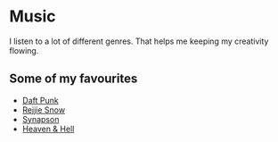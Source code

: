 # Music

I listen to a lot of different genres. That helps me keeping my creativity flowing.

## Some of my favourites

* [Daft Punk ](https://open.spotify.com/artist/4tZwfgrHOc3mvqYlEYSvVi?si=vCiON3-JQmy0fMCT4Ncglw)
* [Rejjie Snow](https://open.spotify.com/artist/3lLHpTOJ11tWiUNGYN14gt?si=iK6cbs3MTDqPq8zP3WCicQ)
* [Synapson](https://open.spotify.com/artist/5EGOerlVYxwqxaTLEWumBR?si=0NbfNkwwTxe6YlvHBB9rTA)
* [Heaven & Hell](https://open.spotify.com/artist/4UjiBRkTw9VmvDZiJZKPJ7?si=2HevVvxfQH-4LurGLhfMug)
